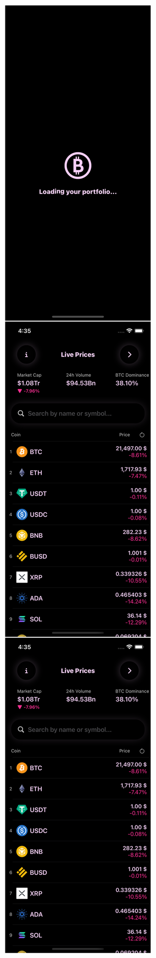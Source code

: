 ![Alt text](screen1.png "First Screen") ![Alt text](screen2.png "Second Screen") ![Alt text](screen2.png "Third Screen")